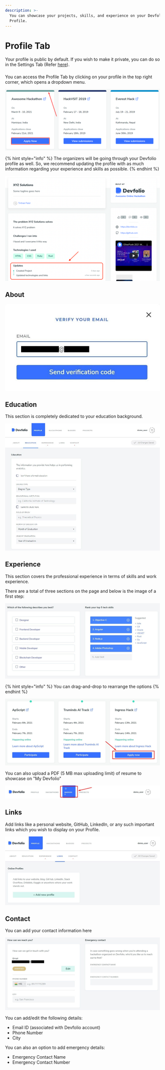 ```yaml
---
description: >-
  You can showcase your projects, skills, and experience on your Devfolio
  Profile.
---
```


# Profile Tab

Your profile is public by default. If you wish to make it private, you can do so in the Settings Tab \(Refer [here](https://www.notion.so/Settings-Tab-c80841bd9d5f4ed69f2e36520707c9bd)\).

### 

You can access the Profile Tab by clicking on your profile in the top right corner, which opens a dropdown menu.

![](../../.gitbook/assets/image%20%2878%29.png)

{% hint style="info" %}
The organizers will be going through your Devfolio profile as well. So, we recommend updating the profile with as much information regarding your experience and skills as possible.
{% endhint %}

![](../../.gitbook/assets/image%20%28105%29.png)

## **About**

![](../../.gitbook/assets/image%20%2883%29.png)

## **Education**

This section is completely dedicated to your education background.

![](../../.gitbook/assets/image%20%2889%29.png)

## **Experience**

This section covers the professional experience in terms of skills and work experience.

There are a total of three sections on the page and below is the image of a first step:

![Here, you can select your best interests and add a top 5 best skills possessed.](../../.gitbook/assets/image%20%2874%29.png)

{% hint style="info" %}
You can drag-and-drop to rearrange the options
{% endhint %}

![](../../.gitbook/assets/image%20%2877%29.png)

You can also upload a PDF \(5 MB max uploading limit\) of resume to showcase on "My Devfolio"

![Work Experience ](../../.gitbook/assets/image%20%28100%29.png)

## **Links**

Add links like a personal website, GitHub, LinkedIn, or any such important links which you wish to display on your Profile.

![You can add multiple links once you add the first one](../../.gitbook/assets/image%20%2884%29.png)

## **Contact**

You can add your contact information here

![](../../.gitbook/assets/image%20%2886%29.png)

You can add/edit the following details:

* Email ID \(associated with Devfolio account\)
* Phone Number
* City

You can also an option to add emergency details:

* Emergency Contact Name
* Emergency Contact Number

